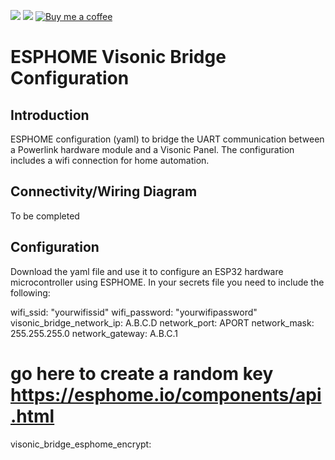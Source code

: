 [![](https://img.shields.io/github/release/davesmeghead/visonic_esp32_bridge/all.svg?style=for-the-badge)](https://github.com/davesmeghead/visonic_esp32_bridge/releases) 
[![](https://img.shields.io/badge/MAINTAINER-%40Davesmeghead-green?style=for-the-badge)](https://github.com/Davesmeghead)
[![Buy me a coffee][buymeacoffee-shield]][buymeacoffee]

[buymeacoffee]: https://www.buymeacoffee.com/davesmeghead
[buymeacoffee-shield]: https://www.buymeacoffee.com/assets/img/custom_images/orange_img.png

# ESPHOME Visonic Bridge Configuration

## Introduction
ESPHOME configuration (yaml) to bridge the UART communication between a Powerlink hardware module and a Visonic Panel. The configuration includes a wifi connection for home automation.


## Connectivity/Wiring Diagram
To be completed

## Configuration
Download the yaml file and use it to configure an ESP32 hardware microcontroller using ESPHOME.
In your secrets file you need to include the following:

wifi_ssid: "yourwifissid"
wifi_password: "yourwifipassword"
visonic_bridge_network_ip: A.B.C.D
network_port: APORT
network_mask: 255.255.255.0
network_gateway: A.B.C.1
# go here to create a random key https://esphome.io/components/api.html
visonic_bridge_esphome_encrypt: 


